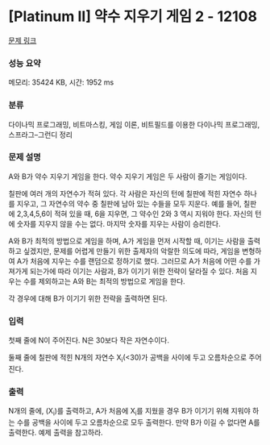 # [Platinum II] 약수 지우기 게임 2 - 12108 

[문제 링크](https://www.acmicpc.net/problem/12108) 

### 성능 요약

메모리: 35424 KB, 시간: 1952 ms

### 분류

다이나믹 프로그래밍, 비트마스킹, 게임 이론, 비트필드를 이용한 다이나믹 프로그래밍, 스프라그–그런디 정리

### 문제 설명

<p>A와 B가 약수 지우기 게임을 한다. 약수 지우기 게임은 두 사람이 즐기는 게임이다.</p>

<p>칠판에 여러 개의 자연수가 적혀 있다. 각 사람은 자신의 턴에 칠판에 적힌 자연수 하나를 지우고, 그 자연수의 약수 중 칠판에 남아 있는 수들을 모두 지운다. 예를 들어, 칠판에 2,3,4,5,6이 적혀 있을 때, 6을 지우면, 그 약수인 2와 3 역시 지워야 한다. 자신의 턴에 숫자를 지우지 않을 수는 없다. 마지막 숫자를 지우는 사람이 승리한다.</p>

<p>A와 B가 최적의 방법으로 게임을 하며, A가 게임을 먼저 시작할 때, 이기는 사람을 출력하고 싶겠지만, 문제를 어렵게 만들기 위한 출제자의 악랄한 의도에 따라, 게임을 변형하여 A가 처음에 지우는 수를 랜덤으로 정하기로 했다. 그러므로 A가 처음에 어떤 수를 가져가게 되는가에 따라 이기는 사람과, B가 이기기 위한 전략이 달라질 수 있다. 처음 지우는 수를 제외하고는 A와 B는 최적의 방법으로 게임을 한다.</p>

<p>각 경우에 대해 B가 이기기 위한 전략을 출력하면 된다.</p>

### 입력 

 <p>첫째 줄에 N이 주어진다. N은 30보다 작은 자연수이다.</p>

<p>둘째 줄에 칠판에 적힌 N개의 자연수 X<sub>i</sub>(<30)가 공백을 사이에 두고 오름차순으로 주어진다.</p>

### 출력 

 <p>N개의 줄에, (X<sub>i</sub>)를 출력하고, A가 처음에 X<sub>i</sub>를 지웠을 경우 B가 이기기 위해 지워야 하는 수를 공백을 사이에 두고 오름차순으로 모두 출력한다. 만약 B가 이길 수 없다면 A를 출력한다. 예제 출력을 참고하라.</p>


